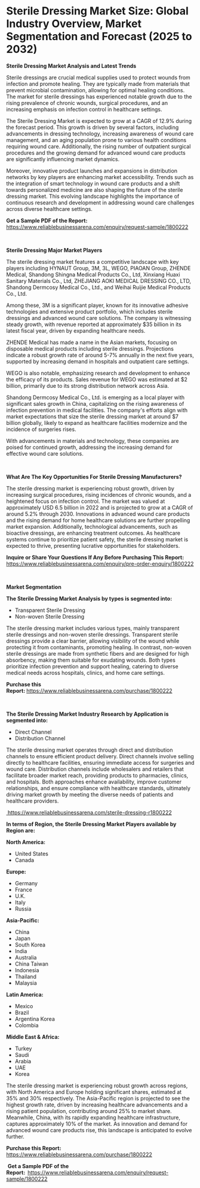 <p><h1>Sterile Dressing Market Size: Global Industry Overview, Market Segmentation and Forecast (2025 to 2032)</h1></p><p><strong>Sterile Dressing Market Analysis and Latest Trends</strong></p>
<p><p>Sterile dressings are crucial medical supplies used to protect wounds from infection and promote healing. They are typically made from materials that prevent microbial contamination, allowing for optimal healing conditions. The market for sterile dressings has experienced notable growth due to the rising prevalence of chronic wounds, surgical procedures, and an increasing emphasis on infection control in healthcare settings.</p><p>The Sterile Dressing Market is expected to grow at a CAGR of 12.9% during the forecast period. This growth is driven by several factors, including advancements in dressing technology, increasing awareness of wound care management, and an aging population prone to various health conditions requiring wound care. Additionally, the rising number of outpatient surgical procedures and the growing demand for advanced wound care products are significantly influencing market dynamics.</p><p>Moreover, innovative product launches and expansions in distribution networks by key players are enhancing market accessibility. Trends such as the integration of smart technology in wound care products and a shift towards personalized medicine are also shaping the future of the sterile dressing market. This evolving landscape highlights the importance of continuous research and development in addressing wound care challenges across diverse healthcare settings.</p></p>
<p><strong>Get a Sample PDF of the Report:&nbsp;</strong> <a href="https://www.reliablebusinessarena.com/enquiry/request-sample/1800222?utm_campaign=2958&utm_medium=2&utm_source=Github&utm_content=ia&utm_term=13042025&utm_id=sterile-dressing">https://www.reliablebusinessarena.com/enquiry/request-sample/1800222</a></p>
<p>&nbsp;</p>
<p><strong>Sterile Dressing Major Market Players</strong></p>
<p><p>The sterile dressing market features a competitive landscape with key players including HYNAUT Group, 3M, 3L, WEGO, PIAOAN Group, ZHENDE Medical, Shandong Shingna Medical Products Co., Ltd, Xinxiang Huaxi Sanitary Materials Co., Ltd, ZHEJIANG AOKI MEDICAL DRESSING CO., LTD, Shandong Dermcosy Medical Co., Ltd., and Weihai Ruijie Medical Products Co., Ltd. </p><p>Among these, 3M is a significant player, known for its innovative adhesive technologies and extensive product portfolio, which includes sterile dressings and advanced wound care solutions. The company is witnessing steady growth, with revenue reported at approximately $35 billion in its latest fiscal year, driven by expanding healthcare needs.</p><p>ZHENDE Medical has made a name in the Asian markets, focusing on disposable medical products including sterile dressings. Projections indicate a robust growth rate of around 5-7% annually in the next five years, supported by increasing demand in hospitals and outpatient care settings.</p><p>WEGO is also notable, emphasizing research and development to enhance the efficacy of its products. Sales revenue for WEGO was estimated at $2 billion, primarily due to its strong distribution network across Asia.</p><p>Shandong Dermcosy Medical Co., Ltd. is emerging as a local player with significant sales growth in China, capitalizing on the rising awareness of infection prevention in medical facilities. The company's efforts align with market expectations that size the sterile dressing market at around $7 billion globally, likely to expand as healthcare facilities modernize and the incidence of surgeries rises.</p><p>With advancements in materials and technology, these companies are poised for continued growth, addressing the increasing demand for effective wound care solutions.</p></p>
<p>&nbsp;</p>
<p><strong>What Are The Key Opportunities For Sterile Dressing Manufacturers?</strong></p>
<p><p>The sterile dressing market is experiencing robust growth, driven by increasing surgical procedures, rising incidences of chronic wounds, and a heightened focus on infection control. The market was valued at approximately USD 6.5 billion in 2022 and is projected to grow at a CAGR of around 5.2% through 2030. Innovations in advanced wound care products and the rising demand for home healthcare solutions are further propelling market expansion. Additionally, technological advancements, such as bioactive dressings, are enhancing treatment outcomes. As healthcare systems continue to prioritize patient safety, the sterile dressing market is expected to thrive, presenting lucrative opportunities for stakeholders.</p></p>
<p><strong>Inquire or Share Your Questions If Any Before Purchasing This Report:</strong> <a href="https://www.reliablebusinessarena.com/enquiry/pre-order-enquiry/1800222?utm_campaign=2958&utm_medium=2&utm_source=Github&utm_content=ia&utm_term=13042025&utm_id=sterile-dressing">https://www.reliablebusinessarena.com/enquiry/pre-order-enquiry/1800222</a></p>
<p>&nbsp;</p>
<p><strong>Market Segmentation</strong></p>
<p><strong>The Sterile Dressing Market Analysis by types is segmented into:</strong></p>
<p><ul><li>Transparent Sterile Dressing</li><li>Non-woven Sterile Dressing</li></ul></p>
<p><p>The sterile dressing market includes various types, mainly transparent sterile dressings and non-woven sterile dressings. Transparent sterile dressings provide a clear barrier, allowing visibility of the wound while protecting it from contaminants, promoting healing. In contrast, non-woven sterile dressings are made from synthetic fibers and are designed for high absorbency, making them suitable for exudating wounds. Both types prioritize infection prevention and support healing, catering to diverse medical needs across hospitals, clinics, and home care settings.</p></p>
<p><strong>Purchase this Report:&nbsp;</strong><a href="https://www.reliablebusinessarena.com/purchase/1800222?utm_campaign=2958&utm_medium=2&utm_source=Github&utm_content=ia&utm_term=13042025&utm_id=sterile-dressing">https://www.reliablebusinessarena.com/purchase/1800222</a></p>
<p>&nbsp;</p>
<p><strong>The Sterile Dressing Market Industry Research by Application is segmented into:</strong></p>
<p><ul><li>Direct Channel</li><li>Distribution Channel</li></ul></p>
<p><p>The sterile dressing market operates through direct and distribution channels to ensure efficient product delivery. Direct channels involve selling directly to healthcare facilities, ensuring immediate access for surgeries and wound care. Distribution channels include wholesalers and retailers that facilitate broader market reach, providing products to pharmacies, clinics, and hospitals. Both approaches enhance availability, improve customer relationships, and ensure compliance with healthcare standards, ultimately driving market growth by meeting the diverse needs of patients and healthcare providers.</p></p>
<p><a href="https://www.reliablebusinessarena.com/sterile-dressing-r1800222?utm_campaign=2958&utm_medium=2&utm_source=Github&utm_content=ia&utm_term=13042025&utm_id=sterile-dressing">&nbsp;https://www.reliablebusinessarena.com/sterile-dressing-r1800222</a></p>
<p><strong>In terms of Region, the Sterile Dressing Market Players available by Region are:</strong></p>
<p>
    <p> <strong> North America: </strong>
        <ul>
            <li>United States</li>
            <li>Canada</li>
        </ul>
        </p> 
    <p> <strong> Europe: </strong>
        <ul>
            <li>Germany</li>
            <li>France</li>
            <li>U.K.</li>
            <li>Italy</li>
            <li>Russia</li>
        </ul>
        </p> 
    <p> <strong> Asia-Pacific: </strong>
        <ul>
            <li>China</li>
            <li>Japan</li>
            <li>South Korea</li>
            <li>India</li>
            <li>Australia</li>
            <li>China Taiwan</li>
            <li>Indonesia</li>
            <li>Thailand</li>
            <li>Malaysia</li>
        </ul>
        </p> 
    <p> <strong> Latin America: </strong>
        <ul>
            <li>Mexico</li>
            <li>Brazil</li>
            <li>Argentina Korea</li>
            <li>Colombia</li>
        </ul>
        </p> 
    <p> <strong> Middle East & Africa: </strong>
        <ul>
            <li>Turkey</li>
            <li>Saudi</li>
            <li>Arabia</li>
            <li>UAE</li>
            <li>Korea</li>
        </ul>
    </p>
    </p>
<p><p>The sterile dressing market is experiencing robust growth across regions, with North America and Europe holding significant shares, estimated at 35% and 30% respectively. The Asia-Pacific region is projected to see the highest growth rate, driven by increasing healthcare advancements and a rising patient population, contributing around 25% to market share. Meanwhile, China, with its rapidly expanding healthcare infrastructure, captures approximately 10% of the market. As innovation and demand for advanced wound care products rise, this landscape is anticipated to evolve further.</p></p>
<p><strong>Purchase this Report: </strong><a href="https://www.reliablebusinessarena.com/purchase/1800222?utm_campaign=2958&utm_medium=2&utm_source=Github&utm_content=ia&utm_term=13042025&utm_id=sterile-dressing">https://www.reliablebusinessarena.com/purchase/1800222</a></p>
<p>&nbsp;<strong>Get a Sample PDF of the Report:&nbsp;&nbsp;</strong><a href="https://www.reliablebusinessarena.com/enquiry/request-sample/1800222?utm_campaign=2958&utm_medium=2&utm_source=Github&utm_content=ia&utm_term=13042025&utm_id=sterile-dressing">https://www.reliablebusinessarena.com/enquiry/request-sample/1800222</a></p>
<p><strong></strong></p>
<p><p></p><p></p><p></p></p>